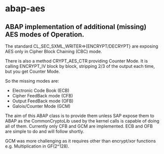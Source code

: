 # abap-aes

## ABAP implementation of additional (missing) AES modes of Operation.

The standard CL_SEC_SXML_WRITER=>{ENCRYPT/DECRYPT} are exposing AES only in Cipher Block Chaining (CBC) mode. 

There is also a method CRYPT_AES_CTR providing Counter Mode.
It is calling ENCRYPT_IV block by block, stripping 2/3 of the output each time, but you get Counter Mode.

So the missing modes are:
- Electronic Code Book (ECB)
- Cipher FeedBack mode (CFB)
- Output FeedBack mode (OFB)
- Galois/Counter Mode (GCM)

The aim of this ABAP class is to provide them unless SAP expose them to ABAP as the CommonCryptoLib used by the kernel calls is capable of doing all of them.
Currently only CFB and GCM are implemented. 
ECB and OFB are simple to do and will follow shortly.

GCM was more challenging as it requires other than encrypt/xor functions e.g. Multiplication in GF(2^128). 
